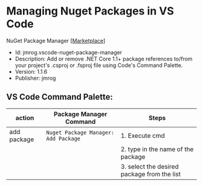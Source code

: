 # Managing Nuget Packages in VS Code

NuGet Package Manager [[Marketplace](https://marketplace.visualstudio.com/items?itemName=jmrog.vscode-nuget-package-manager)]

-   Id: jmrog.vscode-nuget-package-manager
-   Description: Add or remove .NET Core 1.1+ package references to/from your project's .csproj or .fsproj file using Code's Command Palette.
-   Version: 1.1.6
-   Publisher: jmrog

## VS Code Command Palette:

| action      | Package Manager Command              | Steps                                       |
| ----------- | ------------------------------------ | ------------------------------------------- |
| add package | `Nuget Package Manager: Add Package` | 1. Execute cmd                              |
|             |                                      | 2. type in the name of the package          |
|             |                                      | 3. select the desired package from the list |
